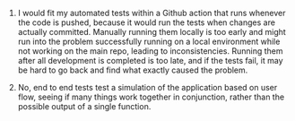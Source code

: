 1. I would fit my automated tests within a Github action that runs whenever the code is pushed, because it would run the tests when changes are actually committed. Manually running them locally is too early and might run into the problem successfully running on a local environment while not working on the main repo, leading to inconsistencies. Running them after all development is completed is too late, and if the tests fail, it may be hard to go back and find what exactly caused the problem.

2. No, end to end tests test a simulation of the application based on user flow, seeing if many things work together in conjunction, rather than the possible output of a single function. 
